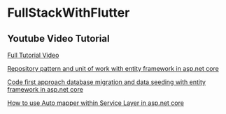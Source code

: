 # FullStackWithFlutter


## Youtube Video Tutorial

[Full Tutorial Video](https://youtu.be/w5p-OoV9SQk) 



[Repository pattern and unit of work with entity framework in asp.net core](https://youtu.be/w5p-OoV9SQk)

[Code first approach database migration and data seeding with entity framework in asp.net core](https://youtu.be/41L-NSQN_IU)

[How to use Auto mapper within Service Layer in asp.net core](https://youtu.be/edmsjEoH2uo)


